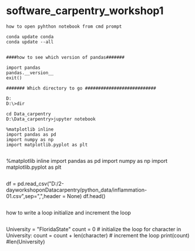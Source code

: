 # software_carpentry_workshop1
```
how to open pyhthon notebook from cmd prompt
```
```
conda update conda
conda update --all


####how to see which version of pandas#######

import pandas
pandas.__version__
exit()

####### Which directory to go ###########################

D:
D:\>dir

cd Data_carpentry
D:\Data_carpentry>jupyter notebook

```

```
%matplotlib inline
import pandas as pd
import numpy as np
import matplotlib.pyplot as plt


```
%matplotlib inline
import pandas as pd
import numpy as np
import matplotlib.pyplot as plt

```
```
df = pd.read_csv("D:/2-dayworkshoponDatacarpentry/python_data/inflammation-01.csv",sep=",",header = None)
df.head()

```

```
how to write a loop initialize and increment the loop
```
```
University = "FloridaState"
count = 0            # initialize the loop 
for character in University:
    count = count + len(character) # increment the loop
print(count)
#len(University)
```

